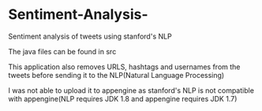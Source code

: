 # Sentiment-Analysis-
Sentiment analysis of tweets using stanford's NLP

The java files can be found in src

This application also removes URLS, hashtags and usernames from the tweets before sending it to the NLP(Natural Language Processing)

I was not able to upload it to appengine as stanford's NLP is not compatible with appengine(NLP requires JDK 1.8 and appengine requires JDK 1.7)
